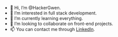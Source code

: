 - 👋 Hi, I’m @HackerGwen.
- 👀 I’m interested in full stack development. 
- 🌱 I’m currently learning everything.
- 💞️ I’m looking to collaborate on front-end projects.
- 📫 You can contact me through <a href="https://www.linkedin.com/in/nandini-c-a037a2203/">LinkedIn</a>.
<!---
HackerGwen/HackerGwen is a ✨ special ✨ repository because its `README.md` (this file) appears on your GitHub profile.
You can click the Preview link to take a look at your changes.
--->
